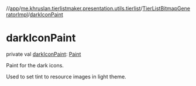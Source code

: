//[app](../../../index.md)/[me.khruslan.tierlistmaker.presentation.utils.tierlist](../index.md)/[TierListBitmapGeneratorImpl](index.md)/[darkIconPaint](dark-icon-paint.md)

# darkIconPaint

private val [darkIconPaint](dark-icon-paint.md): [Paint](https://developer.android.com/reference/kotlin/android/graphics/Paint.html)

Paint for the dark icons.

Used to set tint to resource images in light theme.
